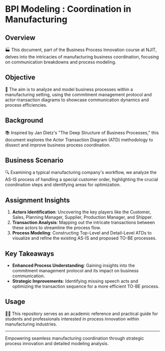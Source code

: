 # BPI Modeling : Coordination in Manufacturing

## Overview

🏭 This document, part of the Business Process Innovation course at NJIT, delves into the intricacies of manufacturing business coordination, focusing on communication breakdowns and process modeling.


## Objective

🎯 The aim is to analyze and model business processes within a manufacturing setting, using the commitment management protocol and actor-transaction diagrams to showcase communication dynamics and process efficiencies.

## Background

📚 Inspired by Jan Dietz's "The Deep Structure of Business Processes," this document explores the Actor Transaction Diagram (ATD) methodology to dissect and improve business process coordination.

## Business Scenario

🔍 Examining a typical manufacturing company's workflow, we analyze the AS-IS process of handling a special customer order, highlighting the crucial coordination steps and identifying areas for optimization.

## Assignment Insights

1. **Actors Identification**: Uncovering the key players like the Customer, Sales, Planning Manager, Supplier, Production Manager, and Shipper.
2. **Transaction Analysis**: Mapping out the intricate transactions between these actors to streamline the process flow.
3. **Process Modeling**: Constructing Top-Level and Detail-Level ATDs to visualize and refine the existing AS-IS and proposed TO-BE processes.

## Key Takeaways

- **Enhanced Process Understanding**: Gaining insights into the commitment management protocol and its impact on business communication.
- **Strategic Improvements**: Identifying missing speech acts and optimizing the transaction sequence for a more efficient TO-BE process.

## Usage

👩‍💻 This repository serves as an academic reference and practical guide for students and professionals interested in process innovation within manufacturing industries.



---

Empowering seamless manufacturing coordination through strategic process innovation and detailed modeling analysis.

